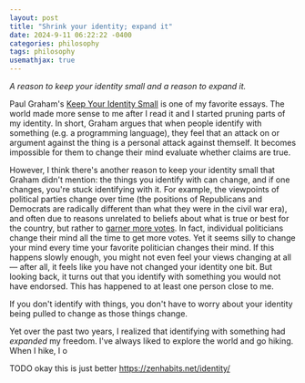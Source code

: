 ```yaml
---
layout: post
title: "Shrink your identity; expand it"
date: 2024-9-11 06:22:22 -0400
categories: philosophy
tags: philosophy
usemathjax: true
---
```


*A reason to keep your identity small and a reason to expand it.*

Paul Graham's [Keep Your Identity Small](https://paulgraham.com/identity.html) is one of my favorite essays. The world made more sense to me after I read it and I started pruning parts of my identity. In short, Graham argues that when people identify with something (e.g. a programming language), they feel that an attack on or argument against the thing is a personal attack against themself. It becomes impossible for them to change their mind evaluate whether claims are true.

However, I think there's another reason to keep your identity small that Graham didn't mention: the things you identify with can change, and if one changes, you're stuck identifying with it. For example, the viewpoints of political parties change over time (the positions of Republicans and Democrats are radically different than what they were in the civil war era), and often due to reasons unrelated to beliefs about what is true or best for the country, but rather to [garner more votes](https://en.wikipedia.org/wiki/Southern_strategy). In fact, individual politicians change their mind all the time to get more votes. Yet it seems silly to change your mind every time your favorite politician changes their mind. If this happens slowly enough, you might not even feel your views changing at all — after all, it feels like you have not changed your identity one bit. But looking back, it turns out that you identify with something you would not have endorsed. This has happened to at least one person close to me.

If you don't identify with things, you don't have to worry about your identity being pulled to change as those things change.

Yet over the past two years, I realized that identifying with something had *expanded* my freedom. I've always liked to explore the world and go hiking. When I hike, I o

TODO okay this is just better https://zenhabits.net/identity/
